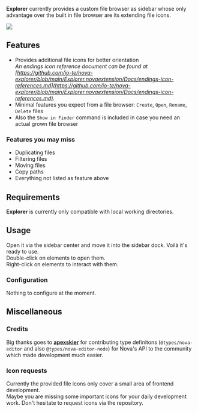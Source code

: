**Explorer** currently provides a custom file browser as sidebar whose only advantage over the built in file browser are its extending file icons.

<!--
🎈 See it in action:
-->

![](https://github.com/jo-te/nova-explorer/blob/main/Explorer.novaextension/Docs/Images/file-browser-screenshot.png?raw=true)

## Features
- Provides additional file icons for better orientation<br>
  *An endings icon reference document can be found at [https://github.com/jo-te/nova-explorer/blob/main/Explorer.novaextension/Docs/endings-icon-references.md](https://github.com/jo-te/nova-explorer/blob/main/Explorer.novaextension/Docs/endings-icon-references.md).*
- Minimal features you expect from a file browser: `Create`, `Open`, `Rename`, `Delete` files
- Also the `Show in Finder` command is included in case you need an actual grown file browser

### Features you may miss
- Duplicating files
- Filtering files
- Moving files
- Copy paths
- Everything not listed as feature above

## Requirements
**Explorer** is currently only compatible with local working directories.

## Usage
Open it via the sidebar center and move it into the sidebar dock. Voilà it's ready to use.<br>
Double-click on elements to open them.<br>
Right-click on elements to interact with them.

### Configuration
Nothing to configure at the moment.

## Miscellaneous
### Credits
Big thanks goes to [**apexskier**](https://github.com/apexskier) for contributing type definitons (`@types/nova-editor` and also `@types/nova-editor-node`) for Nova's API to the community which made development much easier.

### Icon requests
Currently the provided file icons only cover a small area of frontend development.<br>
Maybe you are missing some important icons for your daily development work. Don't hesitate to request icons via the repository.